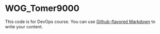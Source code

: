 # WOG_Tomer9000

This code is for DevOps course. You can use
[Github-flavored Markdown](https://github.com/Tomer9000/WOG/)
to write your content.